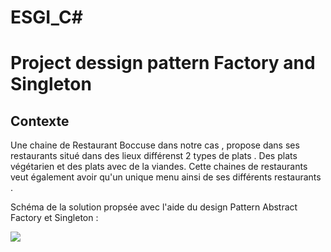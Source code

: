 # ESGI_C#

# Project dessign pattern Factory and Singleton

## Contexte 

Une chaine de Restaurant Boccuse dans notre cas , propose dans ses restaurants situé dans des lieux différenst 2 types de plats . Des plats végétarien et des plats avec de la viandes. Cette chaines de restaurants veut également avoir qu'un unique menu ainsi de ses différents restaurants . 

Schéma de la solution propsée avec l'aide du design Pattern Abstract Factory et Singleton : 

![](https://i.imgur.com/zxSF543.png)